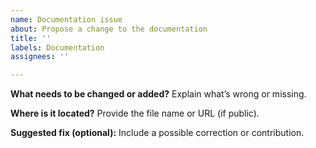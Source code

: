 ```yaml
---
name: Documentation issue
about: Propose a change to the documentation
title: ''
labels: Documentation
assignees: ''

---
```


**What needs to be changed or added?**
Explain what’s wrong or missing.

**Where is it located?**
Provide the file name or URL (if public).

**Suggested fix (optional):**
Include a possible correction or contribution.
